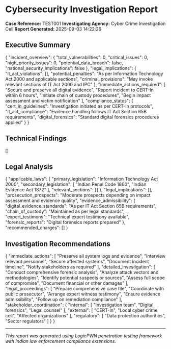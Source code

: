 # Cybersecurity Investigation Report
**Case Reference:** TEST001
**Investigating Agency:** Cyber Crime Investigation Cell
**Report Generated:** 2025-09-03 14:22:26

## Executive Summary
{
  "incident_overview": {
    "total_vulnerabilities": 0,
    "critical_issues": 0,
    "high_priority_issues": 0,
    "potential_data_breach": false,
    "national_security_implications": false
  },
  "legal_implications": {
    "it_act_violations": [],
    "potential_penalties": "As per Information Technology Act 2000 and applicable sections",
    "criminal_provisions": "May invoke relevant sections of IT Act 2000 and IPC"
  },
  "immediate_actions_required": [
    "Secure and preserve all digital evidence",
    "Report incident to CERT-In within 6 hours",
    "Initiate chain of custody procedures",
    "Begin impact assessment and victim notification"
  ],
  "compliance_status": {
    "cert_in_guidelines": "Investigation initiated as per CERT-In protocols",
    "it_act_compliance": "Evidence handling follows IT Act Section 65B requirements",
    "digital_forensics": "Standard digital forensics procedures applied"
  }
}

## Technical Findings
[]

## Legal Analysis
{
  "applicable_laws": {
    "primary_legislation": "Information Technology Act 2000",
    "secondary_legislation": [
      "Indian Penal Code 1860",
      "Indian Evidence Act 1872"
    ],
    "relevant_sections": []
  },
  "legal_implications": [],
  "prosecution_prospects": "Moderate prospects depending on impact assessment and evidence quality",
  "evidence_admissibility": {
    "digital_evidence_standards": "As per IT Act Section 65B requirements",
    "chain_of_custody": "Maintained as per legal standards",
    "expert_testimony": "Technical expert testimony available",
    "forensic_reports": "Digital forensics reports prepared"
  },
  "recommended_charges": []
}

## Investigation Recommendations
{
  "immediate_actions": [
    "Preserve all system logs and evidence",
    "Interview relevant personnel",
    "Secure affected systems",
    "Document incident timeline",
    "Notify stakeholders as required"
  ],
  "detailed_investigation": [
    "Conduct comprehensive forensic analysis",
    "Analyze attack vectors and methodologies",
    "Identify potential suspects or sources",
    "Assess full scope of compromise",
    "Document financial or other damages"
  ],
  "legal_proceedings": [
    "Prepare comprehensive case file",
    "Coordinate with public prosecutor",
    "Arrange expert witness testimony",
    "Ensure evidence admissibility",
    "Follow up on remediation compliance"
  ],
  "stakeholder_coordination": {
    "internal": [
      "Investigation team",
      "Digital forensics",
      "Legal counsel"
    ],
    "external": [
      "CERT-In",
      "Local cyber crime cell",
      "Affected organizations"
    ],
    "regulatory": [
      "Data protection authorities",
      "Sector regulators"
    ]
  }
}

---
*This report was generated using LogicPWN penetration testing framework with Indian law enforcement compliance extensions.*
